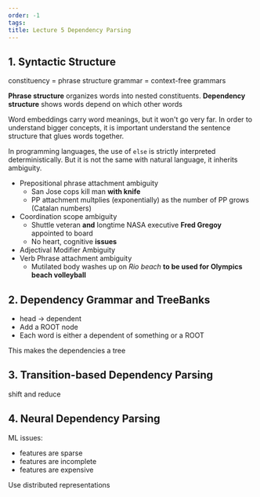 ```yaml
---
order: -1
tags: 
title: Lecture 5 Dependency Parsing
---
```


## 1. Syntactic Structure

constituency = phrase structure grammar = context-free grammars

**Phrase structure** organizes words into nested constituents.
**Dependency structure** shows words depend on which other words

Word embeddings carry word meanings, but it won't go very far. In order to understand bigger concepts, it is important understand the sentence structure that glues words together.

In programming languages, the use of `else` is strictly interpreted deterministically. But it is not the same with natural language, it inherits ambiguity.

- Prepositional phrase attachment ambiguity
	- San Jose cops kill man **with knife**
	- PP attachment multplies (exponentially) as the number of PP grows (Catalan numbers)
- Coordination scope ambiguity
	- Shuttle veteran **and** longtime NASA executive **Fred Gregoy** appointed to board
	- No heart, cognitive **issues**
- Adjectival Modifier Ambiguity
- Verb Phrase attachment ambiguity
	- Mutilated body washes up on _Rio beach_ **to be used for Olympics beach volleyball**

## 2. Dependency Grammar and TreeBanks

- head -> dependent
- Add a ROOT node
- Each word is either a dependent of something or a ROOT

This makes the dependencies a tree

## 3. Transition-based Dependency Parsing

shift and reduce

## 4. Neural Dependency Parsing

ML issues:
- features are sparse
- features are incomplete
- features are expensive

Use distributed representations